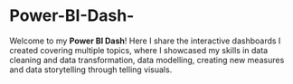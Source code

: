 # Power-BI-Dash-
Welcome to my **Power BI Dash**! Here I share the interactive dashboards I created covering multiple topics, where I showcased my skills in data cleaning and data transformation, data modelling, creating new measures and data storytelling through telling visuals.
